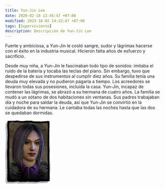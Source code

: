 ```yaml
---
title: Yun-Jin Lee
date: 2020-02-18 13:45:47 +07:00
modified: 2023-18-02 14:22:47 +07:00
tags: [Superviviente]
description: Descripción de Yun-Jin Lee
---
```


Fuerte y ambiciosa, a Yun-Jin le costó sangre, sudor y lágrimas hacerse con el éxito en la industria musical. Hicieron falta años de esfuerzo y sacrificio.

Desde muy niña, a Yun-Jin le fascinaban todo tipo de sonidos: imitaba el ruido de la batería y tocaba las teclas del piano. Sin embargo, tuvo que despedirse de sus instrumentos al cumplir diez años. Su familia tenía una deuda muy elevada y no pudieron pagarla a tiempo. Los acreedores se llevaron todas sus posesiones, incluida la casa. Yun-Jin, incapaz de contener las lágrimas, se abrazó a su hermana de cuatro años. La familia se mudó a un sótano de dos habitaciones sin ventanas. Sus padres trabajaban día y noche para saldar la deuda, así que Yun-Jin se convirtió en la cuidadora de su hermana. Le cantaba todas las noches hasta que las dos se quedaban dormidas.

![alt text](/assets/img/yun.jpg)

